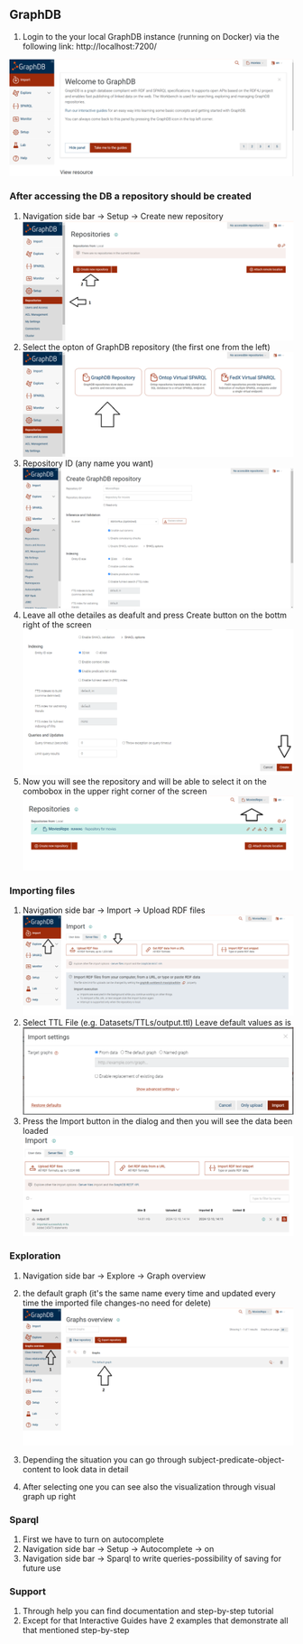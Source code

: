 ## GraphDB

1. Login to the your local GraphDB instance (running on Docker) via the following link:
http://localhost:7200/

![GraphDB First Screen](<Screenshots/GraphDB first screen.png>)

### After accessing the DB a repository should be created
1. Navigation side bar -> Setup -> Create new repository
![alt text](<Screenshots/Create repository.png>)
2. Select the opton of GraphDB repository (the first one from the left)
![alt text](<Screenshots/Create repository 2.png>)
3. Repository ID (any name you want)
![alt text](<Screenshots/Create repository 3.png>)
4. Leave all othe detailes as deafult and press Create button on the bottm right of the screen
![alt text](<Screenshots/Create repository 4.png>)
5. Now you will see the repository and will be able to select it on the combobox in the upper right corner of the screen
![alt text](<Screenshots/Create repository 5.png>)

### Importing files
1. Navigation side bar -> Import -> Upload RDF files
![alt text](<Screenshots/import file 1.png>)
2. Select TTL File (e.g. Datasets/TTLs/output.ttl)
Leave default values as is
![alt text](<Screenshots/import file 2.png>)
3. Press the Import button in the dialog and then you will see the data been loaded
![alt text](<Screenshots/import file 3.png>)


### Exploration 
1. Navigation side bar -> Explore -> Graph overview
2. the default graph (it's the same name every time and updated every time the imported file changes-no need for delete)
![alt text](<Screenshots/Exploration 1.png>)

3. Depending the situation you can go through subject-predicate-object-content to look data in detail
4. After selecting one you can see also the visualization through visual graph up right


### Sparql
1. First we have to turn on autocomplete
2. Navigation side bar -> Setup -> Autocomplete -> on
3. Navigation side bar -> Sparql to write queries-possibility of saving for future use


### Support
1. Through help you can find documentation and step-by-step tutorial
2. Except for that Interactive Guides have 2 examples that demonstrate all that mentioned step-by-step